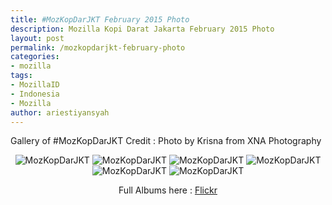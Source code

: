 ```yaml
---
title: #MozKopDarJKT February 2015 Photo
description: Mozilla Kopi Darat Jakarta February 2015 Photo
layout: post
permalink: /mozkopdarjkt-february-photo
categories:
- mozilla
tags:
- MozillaID
- Indonesia
- Mozilla
author: ariestiyansyah
---
```


Gallery of #MozKopDarJKT
Credit : Photo by Krisna from XNA Photography

<center>

![MozKopDarJKT](http://oonlab.com/images/mozkopdar/kopdar1.png)
![MozKopDarJKT](http://oonlab.com/images/mozkopdar/kopdar2.png)
![MozKopDarJKT](http://oonlab.com/images/mozkopdar/kopdar3.png)
![MozKopDarJKT](http://oonlab.com/images/mozkopdar/kopdar4.png)
![MozKopDarJKT](http://oonlab.com/images/mozkopdar/kopdar5.png)
![MozKopDarJKT](http://oonlab.com/images/mozkopdar/kopdar6.png)

Full Albums here : [Flickr](https://www.flickr.com/photos/yofiesetiawan/sets/72157648718074554/)
 </center>

